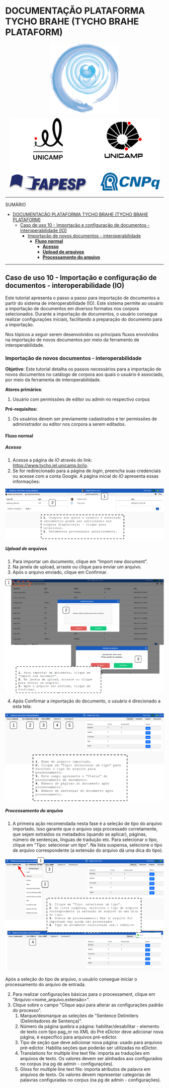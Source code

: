 # DOCUMENTAÇÃO PLATAFORMA TYCHO BRAHE (TYCHO BRAHE PLATAFORM)

<center>
<figure>
<img src="../imagens/logo_tycho1.png" width=220 height=220>
</figure>

<img src = "../imagens/logo_tycho2.png">
</center>

---

SUMÁRIO

- [DOCUMENTAÇÃO PLATAFORMA TYCHO BRAHE (TYCHO BRAHE PLATAFORM)](#documentação-plataforma-tycho-brahe-tycho-brahe-plataform)
  - [Caso de uso 10 - Importação e configuração de documentos - interoperabilidade (IO)](#caso-de-uso-10---importação-e-configuração-de-documentos---interoperabilidade-io)
    - [Importação de novos documentos - interoperabilidade](#importação-de-novos-documentos---interoperabilidade)
      - [**Fluxo normal**](#fluxo-normal)
        - [**Acesso**](#acesso)
        - [**Upload de arquivos**](#upload-de-arquivos)
        - [**Processamento do arquivo**](#processamento-do-arquivo)

---

## Caso de uso 10 - Importação e configuração de documentos - interoperabilidade (IO)

Este tutorial apresenta o passo a passo para importação de documentos a partir do sistema de interoperabilidade (IO). Este sistema permite ao usuário a importação de documentos em diversos formatos nos corpora selecionados. Durante a importação de documentos, o usuário consegue realizar configurações iniciais, facilitando a preparação do documento para a importação.

Nos tópicos a seguir serem desenvolvidos os principais fluxos envolvidos na importação de novos documentos por meio da ferramento de interoperabilidade.

### Importação de novos documentos - interoperabilidade

**Objetivo**: Este tutorial detalha os passos necessários para a importação de novos documentos no catálogo de corpora aos quais o usuário é associado, por meio da ferramenta de interoperabilidade.

**Atores primários**:

1. Usuário com permissões de editor ou admin no respectivo corpus

**Pré-requisitos:**

1. Os usuários devem ser previamente cadastrados e ter permissões de administrador ou editor nos corpora a serem editados.

#### **Fluxo normal**

##### **Acesso**
1. Acesse a página de _IO_  através do link: <https://www.tycho.iel.unicamp.br/io>.
2. Se for redirecionado para a página de _login_, preencha suas credenciais ou acesse com a conta Google. A página inicial do _IO_ apresenta essas informações:

![](../imagens/IO/IO_1.png)

##### **Upload de arquivos**

1. Para importar um documento, clique em “Import new document”.
2. Na janela de upload, arraste ou clique para enviar um arquivo.
3. Após o arquivo enviado, clique em Confirmar.

![](../imagens/IO/IO_2.png)

4. Após Confirmar a importação do documento, o usuário é direcionado a esta tela:
   
![](../imagens/IO/IO_3.png)

##### **Processamento do arquivo**

1. A primeira ação recomendada nesta fase é a seleção de tipo do arquivo importado. Isso garante que o arquivo seja processado corretamente, que sejam extraídos os metadados (quando se aplicar), páginas, número de sentenças, línguas de tradução etc.  Para selecionar o tipo, clique em "Tipo: selecionar um tipo". Na lista suspensa, selecione o tipo de arquivo correspondente (a extensão do arquivo dá uma dica do tipo).

![](../imagens/IO/IO_4.png)

Após a seleção do tipo de arquivo, o usuário consegue iniciar o processamento do arquivo de entrada.

2. Para realizar configurações básicas para o processament, clique em "Arquivo:<nome_arquivo.extensão>".
3. Clique sobre o campo "Clique aqui para alterar as configurações padrão do processo".
   1. Marque/desmarque as seleções de "Sentence Delimiters (Delimitadores de Sentença)".
   2. Número da página quebra a página: habilitar/desabilitar - elemento de texto com tipo pag_nr no XML do Pré eDictor deve adicionar nova página, é específico para arquivos pré-edictor.
   3. Tipo de seção que deve adicionar nova página: usado para arquivos pré-edictor. Habilita seções que poderão ser utilizadas no eDictor.
   4. Translations for multiple line text file: importa as traduções em arquivos de texto. Os valores devem ser alinhados aos configurados no corpus (na pg de admin - configurações).
   5. Gloss for multiple line text file: importa atributos de palavra em arquivos de texto. Os valores devem representar categorias de palavras configuradas no corpus (na pg de admin - configurações).

